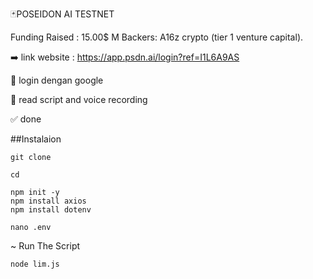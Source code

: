 🃏POSEIDON AI TESTNET 

Funding Raised : 15.00$ M
Backers: A16z crypto  (tier 1 venture capital).

➡️ link website : https://app.psdn.ai/login?ref=I1L6A9AS

🔘 login dengan google

🔘 read script and voice recording 

✅ done 

##Instalaion

```
git clone
```
```
cd
```
```
npm init -y 
npm install axios
npm install dotenv
```
```
nano .env
```
~ Run The Script

```
node lim.js
```
